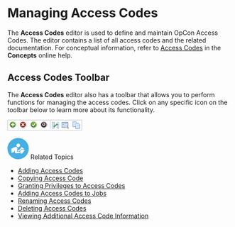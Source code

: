 # Managing Access Codes

The **Access Codes** editor is used to define and maintain
OpCon Access Codes. The editor contains a
list of all access codes and the related documentation. For conceptual
information, refer to [Access Codes](../../../objects/access-codes.md) in the
**Concepts** online help.

## Access Codes Toolbar

The **Access Codes** editor also has a toolbar that allows you to
perform functions for managing the access codes. Click on any specific
icon on the toolbar below to learn more about its functionality.

![Access Codes toolbar](../../../Resources/Images/EM/EMcalendarstoolbar.png "Access Codes toolbar")

![White "person reading" icon on blue circular background](../../../Resources/Images/moreinfo-icon(48x48).png "More Info icon")
Related Topics

- [Adding Access Codes](Adding-Access-Codes.md)
- [Copying Access Code](Copying-Access-Codes.md)
- [Granting Privileges to Access     Codes](Managing-Access-Codes-Privileges.md#Granting)
- [Adding Access Codes to     Jobs](Adding-Access-Codes-to-Jobs.md)
- [Renaming Access Codes](Renaming-Access-Codes.md)
- [Deleting Access Codes](Deleting-Access-Codes.md)
- [Viewing Additional Access Code     Information](Viewing-Additional-Access-Code-Info.md)
